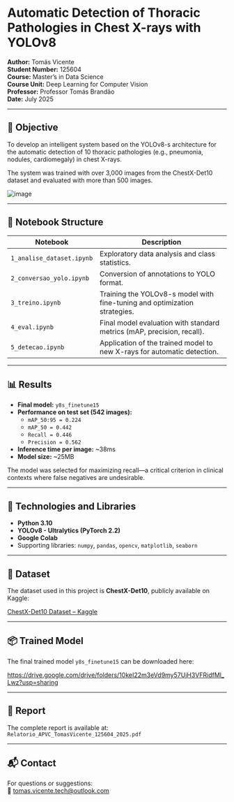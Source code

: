 # Automatic Detection of Thoracic Pathologies in Chest X-rays with YOLOv8

**Author:** Tomás Vicente  
**Student Number:** 125604  
**Course:** Master’s in Data Science  
**Course Unit:** Deep Learning for Computer Vision  
**Professor:** Professor Tomás Brandão  
**Date:** July 2025

---

## 📌 Objective

To develop an intelligent system based on the YOLOv8-s architecture for the automatic detection of 10 thoracic pathologies (e.g., pneumonia, nodules, cardiomegaly) in chest X-rays.

The system was trained with over 3,000 images from the ChestX-Det10 dataset and evaluated with more than 500 images.

![image](https://github.com/user-attachments/assets/06d63c38-6ae3-4c3c-9fa3-b9c2ac26bc8e)

---

## 📂 Notebook Structure

| Notebook | Description |
|----------|-------------|
| `1_analise_dataset.ipynb` | Exploratory data analysis and class statistics. |
| `2_conversao_yolo.ipynb` | Conversion of annotations to YOLO format. |
| `3_treino.ipynb` | Training the YOLOv8-s model with fine-tuning and optimization strategies. |
| `4_eval.ipynb` | Final model evaluation with standard metrics (mAP, precision, recall). |
| `5_detecao.ipynb` | Application of the trained model to new X-rays for automatic detection. |

---

## 📊 Results

- **Final model:** `y8s_finetune15`
- **Performance on test set (542 images):**
  - `mAP_50:95 = 0.224`
  - `mAP_50 = 0.442`
  - `Recall = 0.446`
  - `Precision = 0.562`
- **Inference time per image:** ~38ms
- **Model size:** ~25MB

The model was selected for maximizing recall—a critical criterion in clinical contexts where false negatives are undesirable.

---

## 🧪 Technologies and Libraries

- **Python 3.10**
- **YOLOv8 - Ultralytics (PyTorch 2.2)**
- **Google Colab**
- Supporting libraries: `numpy`, `pandas`, `opencv`, `matplotlib`, `seaborn`

---

## 📁 Dataset

The dataset used in this project is **ChestX-Det10**, publicly available on Kaggle:

[ChestX-Det10 Dataset – Kaggle](https://www.kaggle.com/datasets/mathurinache/chestxdetdataset)

---

## 📦 Trained Model

The final trained model `y8s_finetune15` can be downloaded here:

https://drive.google.com/drive/folders/10keI22m3eVd9my57UjH3VFRidfMl_Lwz?usp=sharing

---

## 📑 Report

The complete report is available at:  
`Relatorio_APVC_TomasVicente_125604_2025.pdf`

---

## 📬 Contact

For questions or suggestions:  
📧 tomas.vicente.tech@outlook.com
